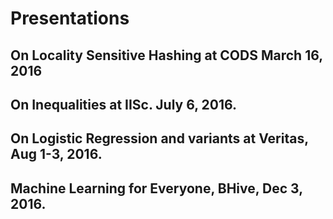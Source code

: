 # Presentations
## On Locality Sensitive Hashing at CODS March 16, 2016
## On Inequalities at IISc. July 6, 2016.
## On Logistic Regression and variants at Veritas, Aug 1-3, 2016.
## Machine Learning for Everyone, BHive, Dec 3, 2016.
